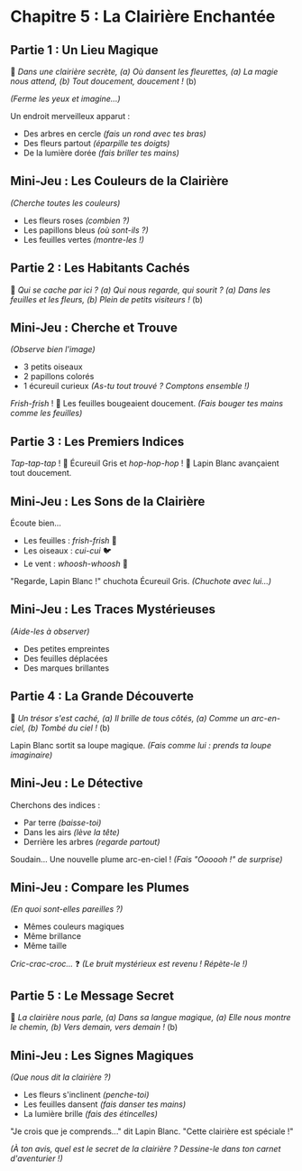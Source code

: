 # Chapitre 5 : La Clairière Enchantée
## Partie 1 : Un Lieu Magique

🎵 *Dans une clairière secrète, (a)
Où dansent les fleurettes, (a)
La magie nous attend, (b)
Tout doucement, doucement !* (b)

*(Ferme les yeux et imagine...)*

Un endroit merveilleux apparut :
- Des arbres en cercle *(fais un rond avec tes bras)*
- Des fleurs partout *(éparpille tes doigts)*
- De la lumière dorée *(fais briller tes mains)*

## Mini-Jeu : Les Couleurs de la Clairière
*(Cherche toutes les couleurs)*
- Les fleurs roses *(combien ?)*
- Les papillons bleus *(où sont-ils ?)*
- Les feuilles vertes *(montre-les !)*

## Partie 2 : Les Habitants Cachés

🎵 *Qui se cache par ici ? (a)
Qui nous regarde, qui sourit ? (a)
Dans les feuilles et les fleurs, (b)
Plein de petits visiteurs !* (b)

## Mini-Jeu : Cherche et Trouve
*(Observe bien l'image)*
- 3 petits oiseaux
- 2 papillons colorés
- 1 écureuil curieux
*(As-tu tout trouvé ? Comptons ensemble !)*

*Frish-frish* ! 🌳 Les feuilles bougeaient doucement.
*(Fais bouger tes mains comme les feuilles)*

## Partie 3 : Les Premiers Indices

*Tap-tap-tap* ! 🐾 Écureuil Gris et *hop-hop-hop* ! 🐾 Lapin Blanc avançaient tout doucement.

## Mini-Jeu : Les Sons de la Clairière
Écoute bien...
- Les feuilles : *frish-frish* 🌳
- Les oiseaux : *cui-cui* 🐦
- Le vent : *whoosh-whoosh* 🌳

"Regarde, Lapin Blanc !" chuchota Écureuil Gris.
*(Chuchote avec lui...)*

## Mini-Jeu : Les Traces Mystérieuses
*(Aide-les à observer)*
- Des petites empreintes
- Des feuilles déplacées
- Des marques brillantes

## Partie 4 : La Grande Découverte

🎵 *Un trésor s'est caché, (a)
Il brille de tous côtés, (a)
Comme un arc-en-ciel, (b)
Tombé du ciel !* (b)

Lapin Blanc sortit sa loupe magique.
*(Fais comme lui : prends ta loupe imaginaire)*

## Mini-Jeu : Le Détective
Cherchons des indices :
- Par terre *(baisse-toi)*
- Dans les airs *(lève la tête)*
- Derrière les arbres *(regarde partout)*

Soudain... Une nouvelle plume arc-en-ciel !
*(Fais "Oooooh !" de surprise)*

## Mini-Jeu : Compare les Plumes
*(En quoi sont-elles pareilles ?)*
- Mêmes couleurs magiques
- Même brillance
- Même taille

*Cric-crac-croc...* ❓ 
*(Le bruit mystérieux est revenu ! Répète-le !)*

## Partie 5 : Le Message Secret

🎵 *La clairière nous parle, (a)
Dans sa langue magique, (a)
Elle nous montre le chemin, (b)
Vers demain, vers demain !* (b)

## Mini-Jeu : Les Signes Magiques
*(Que nous dit la clairière ?)*
- Les fleurs s'inclinent *(penche-toi)*
- Les feuilles dansent *(fais danser tes mains)*
- La lumière brille *(fais des étincelles)*

"Je crois que je comprends..." dit Lapin Blanc.
"Cette clairière est spéciale !"

*(À ton avis, quel est le secret de la clairière ? Dessine-le dans ton carnet d'aventurier !)*